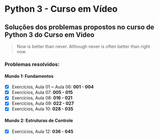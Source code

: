 # Python 3 - Curso em Vídeo

## Soluções dos problemas propostos no curso de Python 3 do Curso em Vídeo

> Now is better than never. Although never is often better than right now.

### Problemas resolvidos: 

#### Mundo 1: Fundamentos

- [x] Exercícios, Aula 01 ~ Aula 06: **001 - 004**
- [x] Exercícios, Aula 07: **005 - 015**
- [x] Exercícios, Aula 08: **016 - 021**
- [x] Exercícios, Aula 09: **022 - 027**
- [x] Exercícios, Aula 10: **028 - 035**

#### Mundo 2: Estruturas de Controle

- [x] Exercícios, Aula 12: **036 - 045**